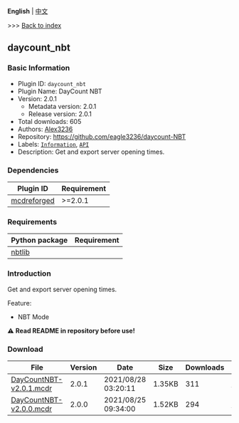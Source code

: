 **English** | [中文](readme-zh_cn.md)

\>\>\> [Back to index](/readme.md)

## daycount_nbt

### Basic Information

- Plugin ID: `daycount_nbt`
- Plugin Name: DayCount NBT
- Version: 2.0.1
  - Metadata version: 2.0.1
  - Release version: 2.0.1
- Total downloads: 605
- Authors: [Alex3236](https://github.com/eagle3236)
- Repository: https://github.com/eagle3236/daycount-NBT
- Labels: [`Information`](/labels/information/readme.md), [`API`](/labels/api/readme.md)
- Description: Get and export server opening times.

### Dependencies

| Plugin ID | Requirement |
| --- | --- |
| [mcdreforged](https://github.com/Fallen-Breath/MCDReforged) | \>=2.0.1 |

### Requirements

| Python package | Requirement |
| --- | --- |
| [nbtlib](https://pypi.org/project/nbtlib) |  |

### Introduction

Get and export server opening times.

Feature:
- NBT Mode

:warning: **Read README in repository before use!**
### Download

| File | Version | Date | Size | Downloads | Operations |
| --- | --- | --- | --- | --- | --- |
| [DayCountNBT-v2.0.1.mcdr](https://github.com/eagle3236/daycount-NBT/releases/tag/v2.0.1) | 2.0.1 | 2021/08/28 03:20:11 | 1.35KB | 311 | [Download](https://github.com/eagle3236/daycount-NBT/releases/download/v2.0.1/DayCountNBT-v2.0.1.mcdr) |
| [DayCountNBT-v2.0.0.mcdr](https://github.com/eagle3236/daycount-NBT/releases/tag/v2.0.0) | 2.0.0 | 2021/08/25 09:34:00 | 1.52KB | 294 | [Download](https://github.com/eagle3236/daycount-NBT/releases/download/v2.0.0/DayCountNBT-v2.0.0.mcdr) |

